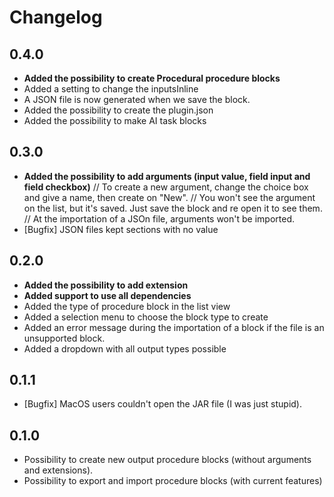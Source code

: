 # Changelog

## 0.4.0
* **Added the possibility to create Procedural procedure blocks**
* Added a setting to change the inputsInline
* A JSON file is now generated when we save the block.
* Added the possibility to create the plugin.json
* Added the possibility to make AI task blocks

## 0.3.0
* **Added the possibility to add arguments (input value, field input and field checkbox)**
// To create a new argument, change the choice box and give a name, then create on "New".
// You won't see the argument on the list, but it's saved. Just save the block and re open it to see them.
// At the importation of a JSOn file, arguments won't be imported.
* [Bugfix] JSON files kept sections with no value

## 0.2.0
* **Added the possibility to add extension**
* **Added support to use all dependencies**
* Added the type of procedure block in the list view
* Added a selection menu to choose the block type to create
* Added an error message during the importation of a block if the file is an unsupported block.
* Added a dropdown with all output types possible

## 0.1.1
* [Bugfix] MacOS users couldn't open the JAR file (I was just stupid).

## 0.1.0
* Possibility to create new output procedure blocks (without arguments and extensions).
* Possibility to export and import procedure blocks (with current features)